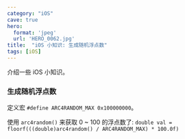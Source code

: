 ```yaml
---
category: "iOS"
cave: true
hero:
  format: 'jpeg'
  url: 'HERO_0062.jpg'
title:  "iOS 小知识: 生成随机浮点数"
tags: [iOS]
---
```

介绍一些 iOS 小知识。

### 生成随机浮点数

定义宏 `#define ARC4RANDOM_MAX 0x100000000`。

使用 `arc4random()` 来获取 0 ~ 100 的浮点数了: `double val = floorf(((double)arc4random() / ARC4RANDOM_MAX) * 100.0f)`





